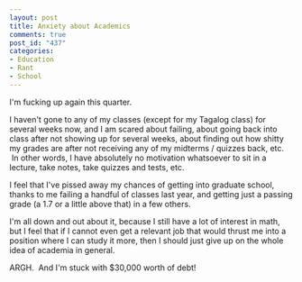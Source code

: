 ```yaml
--- 
layout: post
title: Anxiety about Academics
comments: true
post_id: "437"
categories:
- Education
- Rant
- School
---
```

I'm fucking up again this quarter.

I haven't gone to any of my classes (except for my Tagalog class) for several weeks now, and I am scared about failing, about going back into class after not showing up for several weeks, about finding out how shitty my grades are after not receiving any of my midterms / quizzes back, etc.  In other words, I have absolutely no motivation whatsoever to sit in a lecture, take notes, take quizzes and tests, etc.

I feel that I've pissed away my chances of getting into graduate school, thanks to me failing a handful of classes last year, and getting just a passing grade (a 1.7 or a little above that) in a few others.

I'm all down and out about it, because I still have a lot of interest in math, but I feel that if I cannot even get a relevant job that would thrust me into a position where I can study it more, then I should just give up on the whole idea of academia in general.

ARGH.  And I'm stuck with $30,000 worth of debt!
